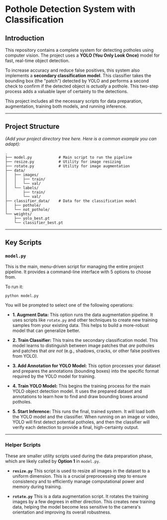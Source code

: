 # Pothole Detection System with Classification

## Introduction

This repository contains a complete system for detecting potholes using computer vision. The project uses a **YOLO (You Only Look Once)** model for fast, real-time object detection.

To increase accuracy and reduce false positives, this system also implements a **secondary classification model**. This classifier takes the bounding box (the "patch") detected by YOLO and performs a second check to confirm if the detected object is *actually* a pothole. This two-step process adds a valuable layer of certainty to the detections.

This project includes all the necessary scripts for data preparation, augmentation, training both models, and running inference.

-----

## Project Structure

*(Add your project directory tree here. Here is a common example you can adapt):*

```
.
├── model.py            # Main script to run the pipeline
├── resize.py           # Utility for image resizing
├── rotate.py           # Utility for image augmentation
├── data/
│   ├── images/
│   │   ├── train/
│   │   └── val/
│   └── labels/
│       ├── train/
│       └── val/
├── classifier_data/    # Data for the classification model
│   ├── pothole/
│   └── not_pothole/
└── weights/
    ├── yolo_best.pt
    └── classifier_best.pt
```

-----

## Key Scripts

### `model.py`

This is the main, menu-driven script for managing the entire project pipeline. It provides a command-line interface with 5 options to choose from.

To run it:

```bash
python model.py
```

You will be prompted to select one of the following operations:

  * **1. Augment Data:**
    This option runs the data augmentation pipeline. It uses scripts like `rotate.py` and other techniques to create new training samples from your existing data. This helps to build a more-robust model that can generalize better.

  * **2. Train Classifier:**
    This trains the secondary classification model. This model learns to distinguish between image patches that *are* potholes and patches that *are not* (e.g., shadows, cracks, or other false positives from YOLO).

  * **3. Add Annotation for YOLO Model:**
    This option processes your dataset and prepares the annotations (bounding boxes) into the specific format required by the YOLO model for training.

  * **4. Train YOLO Model:**
    This begins the training process for the main YOLO object detection model. It uses the prepared dataset and annotations to learn how to find and draw bounding boxes around potholes.

  * **5. Start Inference:**
    This runs the final, trained system. It will load both the YOLO model and the classifier. When running on an image or video, YOLO will first detect potential potholes, and then the classifier will verify each detection to provide a final, high-certainty output.

-----

### Helper Scripts

These are smaller utility scripts used during the data preparation phase, which are likely called by **Option 1** in `model.py`.

  * **`resize.py`**
    This script is used to resize all images in the dataset to a uniform dimension. This is a crucial preprocessing step to ensure consistency and to efficiently manage computational power and memory during training.

  * **`rotate.py`**
    This is a data augmentation script. It rotates the training images by a few degrees in either direction. This creates new training data, helping the model become less sensitive to the camera's orientation and improving its overall robustness.
